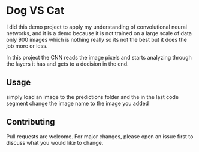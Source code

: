 # Dog VS Cat

I did this demo project to apply my understanding of convolutional neural networks, and it is a demo because it is not trained on a large scale of data only 900 images which is nothing really so its not the best but it does the job more or less.

In this project the CNN reads the image pixels and starts analyzing through the layers it has and gets to a decision in the end.


## Usage
simply load an image to the predictions folder and the in the last code segment change the image name to the image you added




## Contributing

Pull requests are welcome. For major changes, please open an issue first
to discuss what you would like to change.

